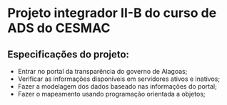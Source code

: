 # Projeto integrador II-B do curso de ADS do CESMAC

## Especificações do projeto:

- Entrar no portal da transparência do governo de Alagoas;
- Verificar as informações disponíveis em servidores ativos e inativos;
- Fazer a modelagem dos dados baseado nas informações do portal;
- Fazer o mapeamento usando programação orientada a objetos;
